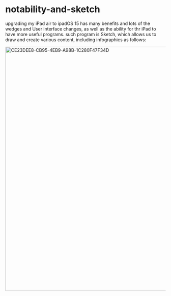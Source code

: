 # notability-and-sketch


upgrading my iPad air to ipadOS 15 has many benefits and lots of the wedges and User interface changes, as well as the ability for thr iPad to have more useful programs. such program is Sketch, which allows us to draw and create various content, including infographics as follows:

<img width="768" alt="CE23DEE8-CB95-4EB9-A98B-1C280F47F34D" src="https://user-images.githubusercontent.com/63984422/148121527-eea5824a-3e68-4c61-b7e5-61f15ccf16b7.png">

